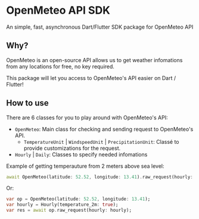 # OpenMeteo API SDK
An simple, fast, asynchronous Dart/Flutter SDK package for OpenMeteo API

## Why?
OpenMeteo is an open-source API allows us to get weather infomations from any locations for free, no key required.

This package will let you access to OpenMeteo's API easier on Dart / Flutter!

## How to use
There are 6 classes for you to play around with OpenMeteo's API:

- `OpenMeteo`: Main class for checking and sending request to OpenMeteo's API.
    - `TemperatureUnit` | `WindspeedUnit` | `PrecipitationUnit`: Classé to provide customizations for the request.
- `Hourly` | `Daily`: Classes to specify needed infomations

Example of getting temperauture from 2 meters above sea level:
```dart
await OpenMeteo(latitude: 52.52, longitude: 13.41).raw_request(hourly: Hourly(temperature_2m: true));
```
Or:
```dart
var op = OpenMeteo(latitude: 52.52, longitude: 13.41);
var hourly = Hourly(temperature_2m: true);
var res = await op.raw_request(hourly: hourly);
```
